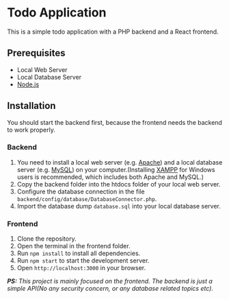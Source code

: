 # Todo Application

This is a simple todo application with a PHP backend and a React frontend.

## Prerequisites

- Local Web Server
- Local Database Server
- [Node.js](https://nodejs.org/en/)

## Installation

You should start the backend first, because the frontend needs the backend to work properly.

### Backend

1. You need to install a local web server (e.g. [Apache](https://httpd.apache.org/)) and a local database server (e.g. [MySQL](https://www.mysql.com/)) on your computer.(Installing [XAMPP](https://www.apachefriends.org/tr/index.html) for Windows users is recommended, which includes both Apache and MySQL.)
2. Copy the backend folder into the htdocs folder of your local web server.
3. Configure the database connection in the file `backend/config/database/DatabaseConnector.php`.
4. Import the database dump `database.sql` into your local database server.

### Frontend

1. Clone the repository.
2. Open the terminal in the frontend folder.
3. Run `npm install` to install all dependencies.
4. Run `npm start` to start the development server.
5. Open `http://localhost:3000` in your browser.

**_PS:_** _This project is mainly focused on the frontend. The backend is just a simple API(No any security concern, or any database related topics etc)._
